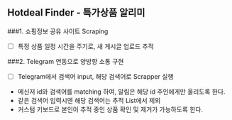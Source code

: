 ## Hotdeal Finder - 특가상품 알리미

###1. 쇼핑정보 공유 사이트 Scraping
- [ ] 특정 상품 일정 시간을 주기로, 새 게시글 업로드 추적

###2. Telegram 연동으로 양방향 소통 구현
- [ ] Telegram에서 검색어 input, 해당 검색어로 Scrapper 실행

- 메신저 id와 검색어를 matching 하여, 알림은 해당 id 주인에게만 울리도록 한다.
- 같은 검색어 입력시엔 해당 검색어는 추적 List에서 제외
- 커스텀 키보드로 본인이 추적 중인 상품 확인 및 제거가 가능하도록 한다.